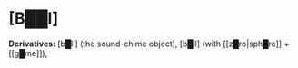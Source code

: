 # **[B██l]**


**Derivatives:** [b█ll] (the sound-chime object), [b█ll] (with [[z█ro|sph█re]] + [[g█me]]), 
